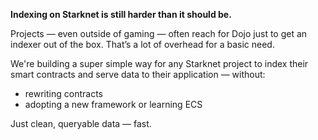 **Indexing on Starknet is still harder than it should be.**

Projects — even outside of gaming — often reach for Dojo just to get an indexer out of the box. That’s a lot of overhead for a basic need.

We're building a super simple way for any Starknet project to index their smart contracts and serve data to their application — without:

- rewriting contracts
- adopting a new framework or learning ECS

Just clean, queryable data — fast.
